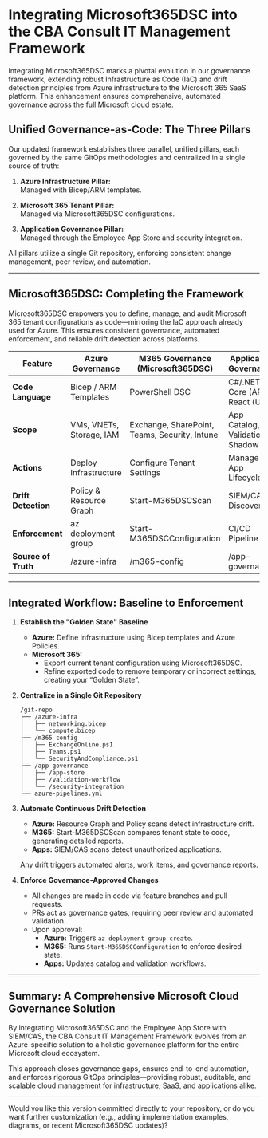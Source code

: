 # Integrating Microsoft365DSC into the CBA Consult IT Management Framework

Integrating Microsoft365DSC marks a pivotal evolution in our governance framework, extending robust Infrastructure as Code (IaC) and drift detection principles from Azure infrastructure to the Microsoft 365 SaaS platform. This enhancement ensures comprehensive, automated governance across the full Microsoft cloud estate.

## Unified Governance-as-Code: The Three Pillars

Our updated framework establishes three parallel, unified pillars, each governed by the same GitOps methodologies and centralized in a single source of truth:

1. **Azure Infrastructure Pillar:**  
   Managed with Bicep/ARM templates.

2. **Microsoft 365 Tenant Pillar:**  
   Managed via Microsoft365DSC configurations.

3. **Application Governance Pillar:**  
   Managed through the Employee App Store and security integration.

All pillars utilize a single Git repository, enforcing consistent change management, peer review, and automation.

---

## Microsoft365DSC: Completing the Framework

Microsoft365DSC empowers you to define, manage, and audit Microsoft 365 tenant configurations as code—mirroring the IaC approach already used for Azure. This ensures consistent governance, automated enforcement, and reliable drift detection across platforms.

| Feature          | Azure Governance          | M365 Governance (Microsoft365DSC)                | Application Governance                |
|------------------|--------------------------|--------------------------------------------------|---------------------------------------|
| **Code Language**| Bicep / ARM Templates    | PowerShell DSC                                   | C#/.NET Core (APIs), React (UI)       |
| **Scope**        | VMs, VNETs, Storage, IAM | Exchange, SharePoint, Teams, Security, Intune    | App Catalog, Validation, Shadow IT    |
| **Actions**      | Deploy Infrastructure    | Configure Tenant Settings                        | Manage App Lifecycle                  |
| **Drift Detection**| Policy & Resource Graph| Start-M365DSCScan                                | SIEM/CAS Discovery                    |
| **Enforcement**  | az deployment group      | Start-M365DSCConfiguration                       | CI/CD Pipeline                        |
| **Source of Truth**| /azure-infra           | /m365-config                                     | /app-governance                       |

---

## Integrated Workflow: Baseline to Enforcement

1. **Establish the "Golden State" Baseline**
   - **Azure:** Define infrastructure using Bicep templates and Azure Policies.
   - **Microsoft 365:**  
     - Export current tenant configuration using Microsoft365DSC.
     - Refine exported code to remove temporary or incorrect settings, creating your “Golden State”.

2. **Centralize in a Single Git Repository**
   ```
   /git-repo
   ├── /azure-infra
   │   ├── networking.bicep
   │   └── compute.bicep
   ├── /m365-config
   │   ├── ExchangeOnline.ps1
   │   ├── Teams.ps1
   │   └── SecurityAndCompliance.ps1
   ├── /app-governance
   │   ├── /app-store
   │   ├── /validation-workflow
   │   └── /security-integration
   └── azure-pipelines.yml
   ```

3. **Automate Continuous Drift Detection**
   - **Azure:** Resource Graph and Policy scans detect infrastructure drift.
   - **M365:** Start-M365DSCScan compares tenant state to code, generating detailed reports.
   - **Apps:** SIEM/CAS scans detect unauthorized applications.

   Any drift triggers automated alerts, work items, and governance reports.

4. **Enforce Governance-Approved Changes**
   - All changes are made in code via feature branches and pull requests.
   - PRs act as governance gates, requiring peer review and automated validation.
   - Upon approval:
     - **Azure:** Triggers `az deployment group create`.
     - **M365:** Runs `Start-M365DSCConfiguration` to enforce desired state.
     - **Apps:** Updates catalog and validation workflows.

---

## Summary: A Comprehensive Microsoft Cloud Governance Solution

By integrating Microsoft365DSC and the Employee App Store with SIEM/CAS, the CBA Consult IT Management Framework evolves from an Azure-specific solution to a holistic governance platform for the entire Microsoft cloud ecosystem.

This approach closes governance gaps, ensures end-to-end automation, and enforces rigorous GitOps principles—providing robust, auditable, and scalable cloud management for infrastructure, SaaS, and applications alike.

---

Would you like this version committed directly to your repository, or do you want further customization (e.g., adding implementation examples, diagrams, or recent Microsoft365DSC updates)?

